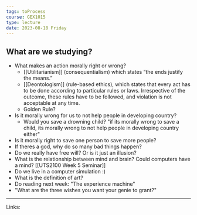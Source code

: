```yaml
---
tags: toProcess
course: GEX1015
type: lecture
date: 2023-08-18 Friday
---
```


## What are we studying?

- What makes an action morally right or wrong? 
	- [[Utilitarianism]] (consequentialism) which states “the ends justify the means.”
	- [[Deontologism]] (rule-based ethics), which states that every act has to be done according to particular rules or laws. Irrespective of the outcome, these rules have to be followed, and violation is not acceptable at any time.
	- Golden Rule?
- Is it morally wrong for us to not help people in developing country?
	- Would you save a drowning child? "if its morally wrong to save a child, its morally wrong to not help people in developing country either"
- Is it morally right to save one person to save more people?
- If theres a god, why do so many bad things happen?
- Do we really have free will? Or is it just an illusion?
- What is the relationship between mind and brain? Could computers have a mind? [[UTS2100 Week 5 Seminar]]
- Do we live in a computer simulation :)
- What is the definition of art?
- Do reading next week: "The experience machine"
- "What are the three wishes you want your genie to grant?" 

---
Links:
